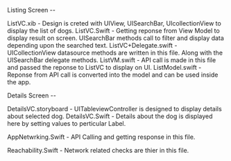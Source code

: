 Listing Screen --

ListVC.xib - Design is creted with UIView, UISearchBar, UIcollectionView to display the list of dogs.
ListVC.Swift -  Getting reponse from View Model to display result on screen. UISearchBar methods call to filter and display data depending upon the searched text.
ListVC+Delegate.swift - UICollectionView datasource methods are written in this file. Along with the UISearchBar delegate methods.
ListVM.swift - API call is made in this file and passed the reponse to ListVC to display on UI.
ListModel.swift - Reponse from API call is converted into the model and can be used inside the app.


Details Screen --

DetailsVC.storyboard - UITableviewController is designed to display details about selected dog.
DetailsVC.Swift - Details about the dog is displayed here by setting values to perticular Label.


AppNetwrking.Swift - API Calling and getting response in this file.

Reachability.Swift - Network related checks are thier in this file.

